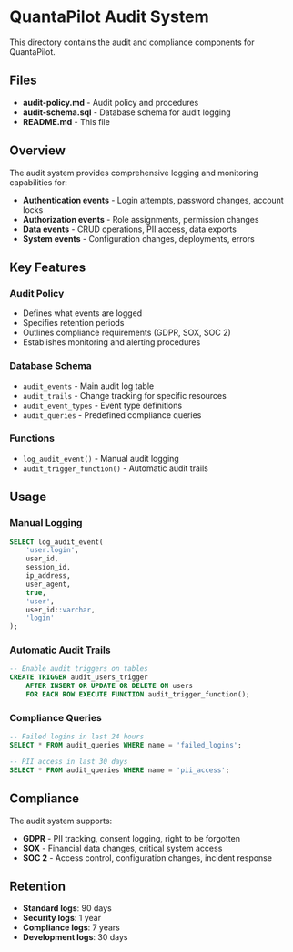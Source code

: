 # QuantaPilot Audit System

This directory contains the audit and compliance components for QuantaPilot.

## Files

- **audit-policy.md** - Audit policy and procedures
- **audit-schema.sql** - Database schema for audit logging
- **README.md** - This file

## Overview

The audit system provides comprehensive logging and monitoring capabilities for:

- **Authentication events** - Login attempts, password changes, account locks
- **Authorization events** - Role assignments, permission changes
- **Data events** - CRUD operations, PII access, data exports
- **System events** - Configuration changes, deployments, errors

## Key Features

### Audit Policy
- Defines what events are logged
- Specifies retention periods
- Outlines compliance requirements (GDPR, SOX, SOC 2)
- Establishes monitoring and alerting procedures

### Database Schema
- `audit_events` - Main audit log table
- `audit_trails` - Change tracking for specific resources
- `audit_event_types` - Event type definitions
- `audit_queries` - Predefined compliance queries

### Functions
- `log_audit_event()` - Manual audit logging
- `audit_trigger_function()` - Automatic audit trails

## Usage

### Manual Logging
```sql
SELECT log_audit_event(
    'user.login',
    user_id,
    session_id,
    ip_address,
    user_agent,
    true,
    'user',
    user_id::varchar,
    'login'
);
```

### Automatic Audit Trails
```sql
-- Enable audit triggers on tables
CREATE TRIGGER audit_users_trigger
    AFTER INSERT OR UPDATE OR DELETE ON users
    FOR EACH ROW EXECUTE FUNCTION audit_trigger_function();
```

### Compliance Queries
```sql
-- Failed logins in last 24 hours
SELECT * FROM audit_queries WHERE name = 'failed_logins';

-- PII access in last 30 days
SELECT * FROM audit_queries WHERE name = 'pii_access';
```

## Compliance

The audit system supports:
- **GDPR** - PII tracking, consent logging, right to be forgotten
- **SOX** - Financial data changes, critical system access
- **SOC 2** - Access control, configuration changes, incident response

## Retention

- **Standard logs**: 90 days
- **Security logs**: 1 year
- **Compliance logs**: 7 years
- **Development logs**: 30 days

